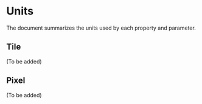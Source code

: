 # Units

The document summarizes the units used by each property and parameter. 

## Tile

(To be added)

## Pixel 

(To be added)
